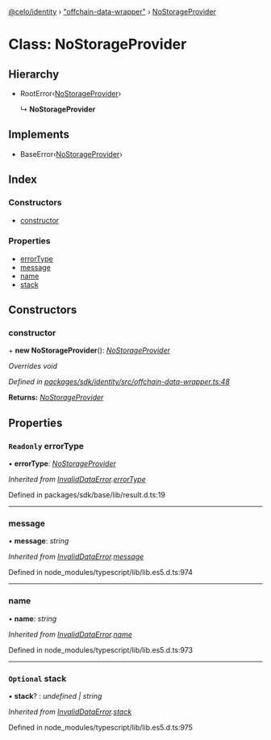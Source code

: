 [@celo/identity](../README.md) › ["offchain-data-wrapper"](../modules/_offchain_data_wrapper_.md) › [NoStorageProvider](_offchain_data_wrapper_.nostorageprovider.md)

# Class: NoStorageProvider

## Hierarchy

* RootError‹[NoStorageProvider](../enums/_offchain_data_wrapper_.offchainerrortypes.md#nostorageprovider)›

  ↳ **NoStorageProvider**

## Implements

* BaseError‹[NoStorageProvider](../enums/_offchain_data_wrapper_.offchainerrortypes.md#nostorageprovider)›

## Index

### Constructors

* [constructor](_offchain_data_wrapper_.nostorageprovider.md#constructor)

### Properties

* [errorType](_offchain_data_wrapper_.nostorageprovider.md#readonly-errortype)
* [message](_offchain_data_wrapper_.nostorageprovider.md#message)
* [name](_offchain_data_wrapper_.nostorageprovider.md#name)
* [stack](_offchain_data_wrapper_.nostorageprovider.md#optional-stack)

## Constructors

###  constructor

\+ **new NoStorageProvider**(): *[NoStorageProvider](_offchain_data_wrapper_.nostorageprovider.md)*

*Overrides void*

*Defined in [packages/sdk/identity/src/offchain-data-wrapper.ts:48](https://github.com/celo-org/celo-monorepo/blob/master/packages/sdk/identity/src/offchain-data-wrapper.ts#L48)*

**Returns:** *[NoStorageProvider](_offchain_data_wrapper_.nostorageprovider.md)*

## Properties

### `Readonly` errorType

• **errorType**: *[NoStorageProvider](../enums/_offchain_data_wrapper_.offchainerrortypes.md#nostorageprovider)*

*Inherited from [InvalidDataError](_offchain_accessors_errors_.invaliddataerror.md).[errorType](_offchain_accessors_errors_.invaliddataerror.md#readonly-errortype)*

Defined in packages/sdk/base/lib/result.d.ts:19

___

###  message

• **message**: *string*

*Inherited from [InvalidDataError](_offchain_accessors_errors_.invaliddataerror.md).[message](_offchain_accessors_errors_.invaliddataerror.md#message)*

Defined in node_modules/typescript/lib/lib.es5.d.ts:974

___

###  name

• **name**: *string*

*Inherited from [InvalidDataError](_offchain_accessors_errors_.invaliddataerror.md).[name](_offchain_accessors_errors_.invaliddataerror.md#name)*

Defined in node_modules/typescript/lib/lib.es5.d.ts:973

___

### `Optional` stack

• **stack**? : *undefined | string*

*Inherited from [InvalidDataError](_offchain_accessors_errors_.invaliddataerror.md).[stack](_offchain_accessors_errors_.invaliddataerror.md#optional-stack)*

Defined in node_modules/typescript/lib/lib.es5.d.ts:975
